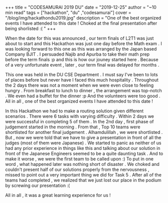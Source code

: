 +++
title = "CODESAMURAI 2019 DU"
date = "2019-12-25"
author = "~10 min read"
tags = ["hackathon", "du" ,"codesamurai"]
cover = "/blog/img/hackathondu2019.jpg"
description = "One of the best organized events I have attended to this date ! Choked at the final presentation after being shorlisted :( "
+++

When the date for this was announced , our term finals of L2T1 was just about to start and this Hackathon was just one day before the Math exam . I was looking forward to this one as this was arranged by the Japan based Company BJIT . I persuaded Najib and Apurba to take their math prep before the term finals :p and this is how our jouney started here . Because of a very unfortunate event , later , our term final was delayed for months .  

This one was held in the DU CSE Department . I must say I've been to lots of places before but never have I faced this much hospitality . Throughout the 2 days there was not a moment when we were even close to feeling hungry . From breakfast to lunch to dinner , the arrangement was top-notch . We even had a buffet for the dinner :p And the volunteers were too good . All in all , one of the best organized events I have attended to this date !  

In this Hackathon we had to make a routing solution given different scenarios . There were 6 tasks with varying difficulty . Within 2 days we were successful in completing 5 of them . In the 2nd day , first phase of judgement started in the morning . From that , Top 10 teams were shortlisted for another final judgement . Alhamdulillah , we were shortlisted . But , now we were told that we have to give a presentation in front of all the judges (most of them were Japanese) . We started to panic as neither of us had any prior experience in things like this and talking about our solution in front of the Japanese Engineers seemed to be a quite daunting task . And to make it worse , we were the first team to be called upon :) To put in one word , what happened later was nothing short of disaster . We choked and couldn't present half of our solutions properly from the nervousness , missed to point out a very important thing we did for Task 5 . After all of the teams had completed , we realized that we just lost our place in the podium by screwing our presentation :(  

All in all , it was a great learning experience for us !